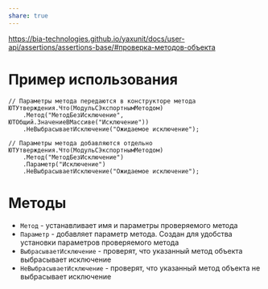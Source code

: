 ```yaml
---
share: true
---
```


https://bia-technologies.github.io/yaxunit/docs/user-api/assertions/assertions-base/#проверка-методов-объекта
# Пример использования
```bsl
// Параметры метода передаются в конструкторе метода
ЮТУтверждения.Что(МодульСЭкспортнымМетодом)
	.Метод("МетодБезИсключение", ЮТОбщий.ЗначениеВМассиве("Исключение"))
	.НеВыбрасываетИсключение("Ожидаемое исключение");

// Параметры метода добавляются отдельно
ЮТУтверждения.Что(МодульСЭкспортнымМетодом)
	.Метод("МетодБезИсключение")
	.Параметр("Исключение")
	.НеВыбрасываетИсключение("Ожидаемое исключение");
```
# Методы
- `Метод` - устанавливает имя и параметры проверяемого метода
- `Параметр` - добавляет параметр метода. Создан для удобства установки параметров проверяемого метода
- `ВыбрасываетИсключение` - проверят, что указанный метод объекта выбрасывает исключение
- `НеВыбрасываетИсключение` - проверят, что указанный метод объекта не выбрасывает исключение